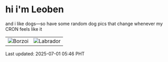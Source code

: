 # hi i'm Leoben

and i like dogs—so have some random dog pics that change whenever my CRON feels like it

|  |  |
|--------|----------|
| ![Borzoi](https://random-dog-vercel.vercel.app/api/random-borzoi?v=1751319994) | ![Labrador](https://random-dog-vercel.vercel.app/api/random-labrador?v=1751319994) |

Last updated: 2025-07-01 05:46 PHT
